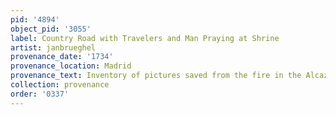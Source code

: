 ```yaml
---
pid: '4894'
object_pid: '3055'
label: Country Road with Travelers and Man Praying at Shrine
artist: janbrueghel
provenance_date: '1734'
provenance_location: Madrid
provenance_text: Inventory of pictures saved from the fire in the Alcazar
collection: provenance
order: '0337'
---
```

